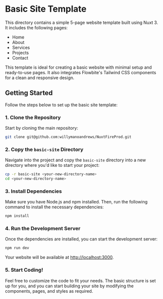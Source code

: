 
# Basic Site Template

This directory contains a simple 5-page website template built using Nuxt 3. It includes the following pages:
- Home
- About
- Services
- Projects
- Contact

This template is ideal for creating a basic website with minimal setup and ready-to-use pages. It also integrates Flowbite's Tailwind CSS components for a clean and responsive design.

## Getting Started

Follow the steps below to set up the basic site template:

### 1. Clone the Repository
Start by cloning the main repository:

```bash
git clone git@github.com:willymanoandrews/NuxtFireProd.git
```

### 2. Copy the `basic-site` Directory
Navigate into the project and copy the `basic-site` directory into a new directory where you'd like to start your project:

```bash
cp -r basic-site <your-new-directory-name>
cd <your-new-directory-name>
```

### 3. Install Dependencies
Make sure you have Node.js and npm installed. Then, run the following command to install the necessary dependencies:

```bash
npm install
```

### 4. Run the Development Server
Once the dependencies are installed, you can start the development server:

```bash
npm run dev
```

Your website will be available at [http://localhost:3000](http://localhost:3000).

### 5. Start Coding!
Feel free to customize the code to fit your needs. The basic structure is set up for you, and you can start building your site by modifying the components, pages, and styles as required.
